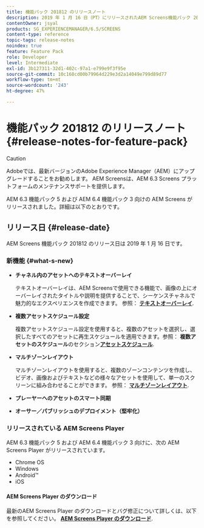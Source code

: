 ```yaml
---
title: 機能パック 201812 のリリースノート
description: 2019 年 1 月 16 日（PT）にリリースされたAEM Screens機能パック 201812 について説明します。
contentOwner: jsyal
products: SG_EXPERIENCEMANAGER/6.5/SCREENS
content-type: reference
topic-tags: release-notes
noindex: true
feature: Feature Pack
role: Developer
level: Intermediate
exl-id: 3b127311-32d1-402c-97a1-e799e9f3f95e
source-git-commit: 10c168cd00b79964d229e3d2a14049e799d89d77
workflow-type: tm+mt
source-wordcount: '243'
ht-degree: 47%

---
```


# 機能パック 201812 のリリースノート{#release-notes-for-feature-pack}

>[!CAUTION]
>
>Adobeでは、最新バージョンのAdobe Experience Manager（AEM）にアップグレードすることをお勧めします。 AEM Screensは、AEM 6.3 Screens プラットフォームのメンテナンスサポートを提供します。

AEM 6.3 機能パック 5 および AEM 6.4 機能パック 3 向けの AEM Screens がリリースされました。詳細は以下のとおりです。

## リリース日 {#release-date}

AEM Screens 機能パック 201812 のリリース日は 2019 年 1 月 16 日です。

### 新機能 {#what-s-new}

* **チャネル内のアセットへのテキストオーバーレイ**

  テキストオーバーレイは、AEM Screensで使用できる機能で、画像の上にオーバーレイされたタイトルや説明を提供することで、シーケンスチャネルで魅力的なエクスペリエンスを作成できます。 参照： [**テキストオーバーレイ**](text-overlay.md).

* **複数アセットスケジュール設定**

  複数アセットスケジュール設定を使用すると、複数のアセットを選択し、選択したすべてのアセットに再生スケジュールを適用できます。参照： **複数アセットのスケジュール**&#x200B;のセクション&#x200B;**[アセットスケジュール](asset-level-scheduling.md)**.

* **マルチゾーンレイアウト**

  マルチゾーンレイアウトを使用すると、複数のゾーンコンテンツを作成し、ビデオ、画像およびテキストなどの様々なアセットを使用して、単一のスクリーンに組み合わせることができます。 参照： **[マルチゾーンレイアウト](multi-zone-layout-aem-screens.md)**.

* **プレーヤーへのアセットのスマート同期**
* **オーサー／パブリッシュのデプロイメント（堅牢化）**

### リリースされている AEM Screens Player

AEM 6.3 機能パック 5 および AEM 6.4 機能パック 3 向けに、次の AEM Screens Player がリリースされています。

* Chrome OS
* Windows
* Android™
* iOS

#### AEM Screens Player のダウンロード 

最新のAEM Screens Player のダウンロードとバグ修正について詳しくは、以下を参照してください。 [**AEM Screens Player のダウンロード**](https://download.macromedia.com/screens/).
